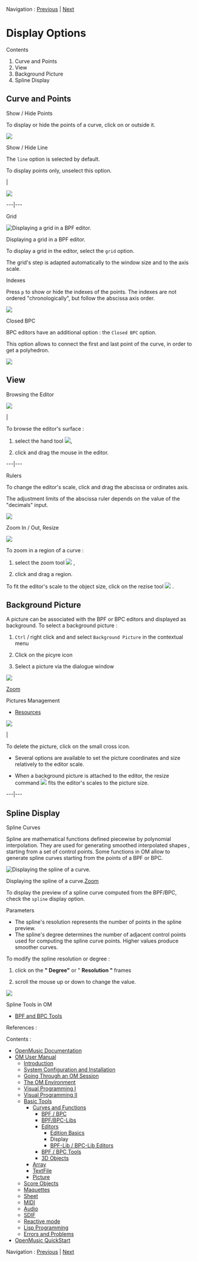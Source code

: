 Navigation : [Previous](Edition "page précédente\(Edition
Basics\)") | [Next](BPFLibEditors "Next\(BPF-Lib / BPC-
Lib Editors\)")


# Display Options

Contents

  1. Curve and Points
  2. View
  3. Background Picture
  4. Spline Display

## Curve and Points

Show / Hide Points

To display or hide the points of a curve, click on or outside it.

![](../res/showpoints.png)

Show / Hide Line

The `line` option is selected by default.

To display points only, unselect this option.

|

![](../res/points.png)  
  
---|---  
  
Grid

![Displaying a grid in a BPF editor.](../res/grid_scr.png)

Displaying a grid in a BPF editor.

To display a grid in the editor, select the `grid` option.

The grid's step is adapted automatically to the window size and to the axis
scale.

Indexes

Press `p` to show or hide the indexes of the points. The indexes are not
ordered "chronologically", but follow the abscissa axis order.

![](../res/point-indices.png)

Closed BPC

BPC editors have an additional option : the `Closed BPC` option.

This option allows to connect the first and last point of the curve, in order
to get a polyhedron.

![](../res/closebpc2.png)

## View

Browsing the Editor

[![](../res/moveineditor_1.png)](../res/moveineditor.png "Cliquez pour
agrandir")

|

To browse the editor's surface :

  1. select the hand tool ![](../res/hand_icon.png),

  2. click and drag the mouse in the editor.

  
  
---|---  
  
Rulers

To change the editor's scale, click and drag the abscissa or ordinates axis.

The adjustment limits of the abscissa ruler depends on the value of the
"decimals" input.

![](../res/rulers.png)

Zoom In / Out, Resize

[![](../res/zoom_1.png)](../res/zoom.png "Cliquez pour agrandir")

To zoom in a region of a curve :

  1. select the zoom tool ![](../res/zoom_icon.png) ,

  2. click and drag a region. 

To fit the editor's scale to the object size, click on the rezise tool
![](../res/resizecurs_icon.png) .

## Background Picture

A picture can be associated with the BPF or BPC editors and displayed as
background. To select a background picture :

  1. `Ctrl` / right click and and select `Background Picture` in the contextual menu

  2. Click on the picyre icon

  3. Select a picture via the dialogue window

![](../res/choosepic_scr.png)

[Zoom](../res/choosepic_scr_1.png "Zoom \(nouvelle fenêtre\)")

Pictures Management

  * [Resources](resources)

![](../res/deletebckg.png)

|

To delete the picture, click on the small cross icon.

  * Several options are available to set the picture coordinates and size relatively to the editor scale.

  * When a background picture is attached to the editor, the resize command ![](../res/resizecurs_icon.png) fits the editor's scales to the picture size.

  
  
---|---  
  
## Spline Display

Spline Curves

Spline are mathematical functions defined piecewise by polynomial
interpolation. They are used for generating  smoothed interpolated shapes ,
starting from a set of control points. Some functions in OM allow to generate
spline curves starting from the points of a BPF or BPC.

![Displaying the spline of a curve.](../res/spline1_scr.png)

Displaying the spline of a curve.[Zoom](../res/spline1_scr_1.png "Zoom
\(nouvelle fenêtre\)")

To display the preview of a spline curve computed from the BPF/BPC, check the
`spline` display option.

Parameters

  * The spline's resolution represents the number of points in the spline preview. 
  * The spline's degree determines the number of adjacent control points used for computing the spline curve points. Higher values produce smoother curves.

To modify the spline resolution or degree :

  1. click on the **" Degree"** or " **Resolution "** frames

  2. scroll the mouse up or down to change the value.

![](../res/spline.png)

Spline Tools in OM

  * [BPF and BPC Tools](Tools)

References :

Contents :

  * [OpenMusic Documentation](OM-Documentation)
  * [OM User Manual](OM-User-Manual)
    * [Introduction](00-Contents)
    * [System Configuration and Installation](Installation)
    * [Going Through an OM Session](Goingthrough)
    * [The OM Environment](Environment)
    * [Visual Programming I](BasicVisualProgramming)
    * [Visual Programming II](AdvancedVisualProgramming)
    * [Basic Tools](BasicObjects)
      * [Curves and Functions](CurvesAndFunctions)
        * [BPF / BPC](BPF-BPC)
        * [BPF/BPC-Libs](MultiBPF)
        * [Editors](BPFEditors)
          * [Edition Basics](Edition)
          * Display
          * [BPF-Lib / BPC-Lib Editors](BPFLibEditors)
        * [BPF / BPC Tools](Tools)
        * [3D Objects](3D)
      * [Array](ClassArray)
      * [TextFile](textfile)
      * [Picture](Picture)
    * [Score Objects](ScoreObjects)
    * [Maquettes](Maquettes)
    * [Sheet](Sheet)
    * [MIDI](MIDI)
    * [Audio](Audio)
    * [SDIF](SDIF)
    * [Reactive mode](Reactive)
    * [Lisp Programming](Lisp)
    * [Errors and Problems](errors)
  * [OpenMusic QuickStart](QuickStart-Chapters)

Navigation : [Previous](Edition "page précédente\(Edition
Basics\)") | [Next](BPFLibEditors "Next\(BPF-Lib / BPC-
Lib Editors\)")


